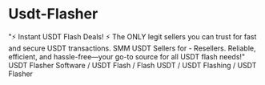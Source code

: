 # Usdt-Flasher
"⚡ Instant USDT Flash Deals! ⚡ The ONLY legit sellers you can trust for fast and secure USDT transactions. SMM USDT Sellers for - Resellers. Reliable, efficient, and hassle-free—your go-to source for all USDT flash needs!" USDT Flasher Software / USDT Flash / Flash USDT / USDT Flashing / USDT Flasher
